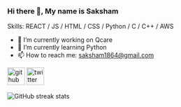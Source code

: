 ### Hi there 👋, My name is Saksham

Skills:   REACT / JS / HTML / CSS / Python / C / C++ / AWS 

- 🔭 I’m currently working on Qcare 
- 🌱 I’m currently learning Python 
- 📫 How to reach me: saksham1864@gmail.com 


[<img src='https://img.icons8.com/?size=100&id=12599&format=png&color=000000' alt='github' height='40'>](https://github.com/saksham1864)  [<img src='https://img.icons8.com/?size=100&id=01GWmP9aUoPj&format=png&color=000000 ' alt='twitter' height='40'>](https://twitter.com/@ashmask24)  

![GitHub streak stats](https://streak-stats.demolab.com/?user=saksham1864)  

